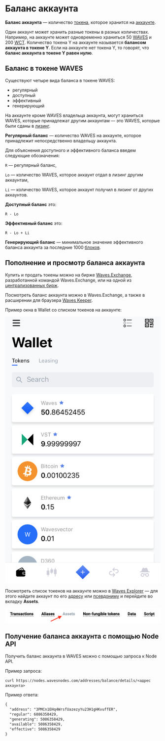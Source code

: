 # Баланс аккаунта

**Баланс аккаунта** — количество [токена](/ru/blockchain/token/), которое хранится на [аккаунте](/ru/blockchain/account/).

Один аккаунт может хранить разные токены в разных количествах. Например, на аккаунте может одновременно храниться 50 [WAVES](/ru/blockchain/token/waves) и 200 [WCT](/ru/blockchain/token/wct). Количество токена Y на аккаунте называется **балансом аккаунта в токене Y**. Если на аккаунте нет токена Y, то говорят, что **баланс аккаунта в токене Y равен нулю**.

## Баланс в токене WAVES

Существуют четыре вида баланса в токене WAVES:

* регулярный
* доступный
* эффективный
* генерирующий

На аккаунте кроме WAVES владельца аккаунта, могут храниться WAVES, которые принадлежат другим аккаунтам — это WAVES, которые были сданы в [лизинг](/ru/blockchain/leasing).

**Регулярный баланс** — количество WAVES на аккаунте, которое принадлежит непосредственно владельцу аккаунта.

Для объяснения доступного и эффективного баланса введем следующие обозначения:

`R` — регулярный баланс,

`Lo` — количество WAVES, которое аккаунт отдал в лизинг другим аккаунтам,

`Li` — количество WAVES, которое аккаунт получил в лизинг от других аккаунтов.

**Доступный баланс** это:

```
R - Lo
```

**Эффективный баланс** это:

```
R - Lo + Li
```

**Генерирующий баланс** — минимальное значение эффективного баланса аккаунта за последние 1000 [блоков](/ru/blockchain/block/).

## Пополнение и просмотр баланса аккаунта

Купить и продать токены можно на бирже [Waves.Exchange](https://waves.exchange/), разработанной командой Waves.Exchange, или на одной из [централизованных бирж](https://coinmarketcap.com/currencies/waves/#markets).

Посмотреть баланс аккаунта можно в Waves.Exchange, а также в расширении для браузера [Waves Keeper](/ru/ecosystem/waves-keeper/).

Пример окна в Wallet со списком токенов на аккаунте:

![](./_assets/account-balance.png)

Посмотреть список токенов на аккаунте можно в [Waves Explorer](https://wavesexplorer.com) — для этого найдите аккаунт по его [адресу](/ru/blockchain/account/address) или [псевдониму](/ru/blockchain/account/alias) и перейдите во вкладку **Assets**.

![](./_assets/account.png)

## Получение баланса аккаунта с помощью Node API

Получить баланс аккаунта в WAVES можно с помощью запроса к Node API.

Пример запроса:

```
curl https://nodes.wavesnodes.com/addresses/balance/details/<адрес аккаунта>
```

Пример ответа:

```
{
  "address": "3PMCn1EHq4WrsfUazezyYu23H1gHKvuffER",
  "regular": 6086358429,
  "generating": 5086358429,
  "available": 5086358429,
  "effective": 5086358429
}
```
